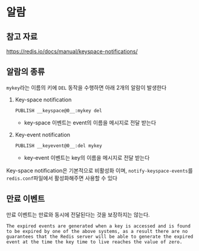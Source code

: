 # 알람
## 참고 자료
https://redis.io/docs/manual/keyspace-notifications/

## 알람의 종류
`mykey`라는 이름의 키에 `DEL` 동작을 수행하면 아래 2개의 알람이 발생한다
1. Key-space notification
   ```
   PUBLISH __keyspace@0__:mykey del
   ```
   - key-space 이벤트는 event의 이름을 메시지로 전달 받는다

2. Key-event notification
   ```
   PUBLISH __keyevent@0__:del mykey

   ```
   - key-event 이벤트는 key의 이름을 메시지로 전달 받는다


Key-space notification은 기본적으로 비활성화 이며, `notify-keyspace-events`를 `redis.conf`파일에서 활성화해주면 사용할 수 있다

## 만료 이벤트
만료 이벤트는 만료와 동시에 전달된다는 것을 보장하지는 않는다. 
```
The expired events are generated when a key is accessed and is found to be expired by one of the above systems, as a result there are no guarantees that the Redis server will be able to generate the expired event at the time the key time to live reaches the value of zero.
```
